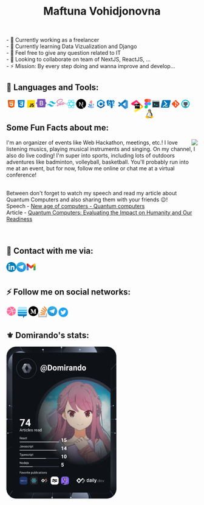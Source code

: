 <h1 align="center">Maftuna Vohidjonovna</h1>
<p align="center">
  <img src="https://user-images.githubusercontent.com/72442735/159153731-8e3af4b4-230e-4922-811b-65bb165230dc.png" alt="">
</p>

<div>
    - 🔭 Currently working as a freelancer <br>
    - 🌱 Currently learning Data Vizualization and Django <br>
    - 💬 Feel free to give any question related to IT <br>
    - 👯 Looking to collaborate on team of NextJS, ReactJS, ... <br>
    - ⚡️ Mission: By every step doing and wanna improve and develop... 
</div>

## 🔨 Languages and Tools:

<img align="left" alt="HTML" width="26px" src="./img/html.svg" />
<img align="left" alt="CSS" width="26px" src="./img/css.svg" />
<img align="left" alt="JavaScript" width="26px" src="./img/javascript.svg" />
<img align="left" alt="Bootstrap" width="28px" src="./img/bootstrap.svg" />
<img align="left" alt="TailwindCSS" width="26px" src="./img/tailwind.png" />
<img align="left" alt="Sass" width="26px" src="./img/sass.svg" />
<img align="left" alt="ReactJS" width="26px" src="./img/react.svg" />
<img align="left" alt="ReactJS" width="26px" src="./img/nextjs.png" />
<img align="left" alt="Java" width="26px" src="./img/java.svg" />
<img align="left" alt="C++" width="26px" src="./img/c++.svg" />
<img align="left" alt="PostgreSQL" width="26px" src="./img/postgres.svg" />
<img align="left" alt="Visual Studio Code" width="38px" src="./img/visual-studio-code.png" />
<img align="left" alt="JetBrains" width="38px" src="./img/jb_beam.png" />
<img align="left" alt="Figma" width="17px" src="./img/figma_vector.png" />
<img align="left" alt="Terminal Console" width="26px" src="./img/console.svg" />
<img align="left" alt="Powershell" width="26px" src="./img/powershell.svg" />
<img align="left" alt="Git" width="26px" src="./img/git.svg" />
<img align="left" alt="GitHub" width="26px" src="./img/github.svg" />
<img align="left" alt="Linux" width="26px" src="./img/linux.png" />
<br />
<br />
<div>
  

## Some Fun Facts about me:
<img align="right" src="https://user-images.githubusercontent.com/72442735/159153936-a7d15a20-0d38-42fe-aa12-6fa6ca4b2fbc.gif"/></a>
I'm an organizer of events like Web Hackathon, meetings, etc.! I love listening musics, playing musical instruments and singing. On my channel, I also do live coding! I'm super into sports, including lots of outdoors adventures like badminton, volleyball, basketball. You'll probably run into me at an event, but for now, follow me online or chat me at a virtual conference!<br/><br/>

Between don't forget to watch my speech and read my article about Quantum Computers and also sharing them with your friends 😉! <br/>
Speech - <a href="https://youtu.be/zx6nZnJkYR4?si=Q-DCNG2sakugudD6">New age of computers - Quantum computers </a><br/>
Article - <a href="https://thematicsjournals.in/index.php/tjas/article/view/1292/1301">Quantum Computers: Evaluating the Impact on Humanity and Our Readiness </a>
<br/><br/><br/>
## 💬 Contact with me via:

[<img align="left" alt="Linkedin" width="26px" src="./img/LinkedIn_icon_circle.svg.png" />](https://www.linkedin.com/in/maftuna-vohidjonovna) 
[<img align="left" alt="Telegram" width="26px" src="./img/Telegram.png" />](https://t.me/domirandos) 
[<img align="left" alt="Gmail" width="26px" src="./img/g_mail.png" />](maisiedev@gmail.com)<br><br>

## ⚡️ Follow me on social networks:
[<img align="left" alt="Dribble" width="26px" src="./img/dribbble.png" />](https://dribbble.com/Maftuna_Vohidjonovna)
[<img align="left" alt="Stack Exchange" width="32px" src="./img/stack-exchange-removebg-preview.png" />](https://stackexchange.com/users/20415591/maftuna)
[<img align="left" alt="Medium" width="26px" src="./img/Medium.png" />](https://medium.com/@MaisieDev)
[<img align="left" alt="Stack Overflow" width="24" src="./img/stack-overflow.svg" />](https://stackoverflow.com/users/14977873/maftuna)
[<img align="left" alt="Telegram" width="26x" src="./img/Telegram.png" />](https://t.me/domirandos) 
[<img align="left" alt="Twitter" width="32" src="./img/twitter-removebg-preview.png" />](https://twitter.com/vohidjonovna)<br><br>


## ⚜ Domirando's stats:

<a href="https://app.daily.dev/DailyDevTips"><img src="https://github.com/Domirando/Domirando/blob/main/devcard.svg" height="400" width="290" alt="Domirando's Dev Card"/></a>


